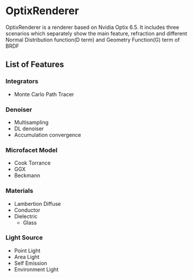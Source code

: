 # OptixRenderer
OptixRenderer is a renderer based on Nvidia Optix 6.5. It includes three scenarios which separately show the main feature, refraction and different Normal Distribution function(D term) and Geometry Function(G) term of BRDF

## List of Features
### Integrators
- Monte Carlo Path Tracer

### Denoiser
- Multisampling
- DL denoiser
- Accumulation convergence

### Microfacet Model
- Cook Torrance
- GGX
- Beckmann

### Materials
- Lambertion Diffuse
- Conductor
- Dielectric
    - Glass

### Light Source
- Point Light
- Area Light
- Self Emission
- Environment Light
